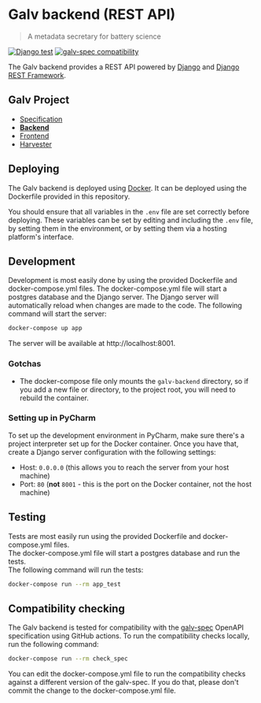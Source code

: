 # Galv backend (REST API)
> A metadata secretary for battery science

[![Django test](https://github.com/Battery-Intelligence-Lab/galv-backend/actions/workflows/test.yml/badge.svg)](https://github.com/Battery-Intelligence-Lab/galv-backend/actions/workflows/test.yml)
[![galv-spec compatibility](https://github.com/Battery-Intelligence-Lab/galv-backend/actions/workflows/check-spec.yml/badge.svg)](https://github.com/Battery-Intelligence-Lab/galv-backend/actions/workflows/check-spec.yml)

The Galv backend provides a REST API powered by [Django](https://www.djangoproject.com/) and [Django REST Framework](https://www.django-rest-framework.org/).

## Galv Project
- [Specification](/Battery-Intelligence-Lab/galv-spec)
- [**Backend**](/Battery-Intelligence-Lab/galv-backend)
- [Frontend](/Battery-Intelligence-Lab/galv-frontend)
- [Harvester](/Battery-Intelligence-Lab/galv-harvester)

## Deploying

The Galv backend is deployed using [Docker](https://www.docker.com/).
It can be deployed using the Dockerfile provided in this repository.

You should ensure that all variables in the `.env` file are set correctly before deploying.
These variables can be set by editing and including the `.env` file, by setting them in the environment, 
or by setting them via a hosting platform's interface.

## Development

Development is most easily done by using the provided Dockerfile and docker-compose.yml files.  The docker-compose.yml file will start a postgres database and the Django server.  The Django server will automatically reload when changes are made to the code.
The following command will start the server:

```bash
docker-compose up app
```

The server will be available at http://localhost:8001.

### Gotchas

- The docker-compose file only mounts the `galv-backend` directory, so if you add a new file or directory, to the project root, you will need to rebuild the container.

### Setting up in PyCharm

To set up the development environment in PyCharm, make sure there's a project interpreter set up for the Docker container.
Once you have that, create a Django server configuration with the following settings:
- Host: `0.0.0.0` (this allows you to reach the server from your host machine)
- Port: `80` (**not** `8001` - this is the port on the Docker container, not the host machine)

## Testing

Tests are most easily run using the provided Dockerfile and docker-compose.yml files.  
The docker-compose.yml file will start a postgres database and run the tests.  
The following command will run the tests:

```bash
docker-compose run --rm app_test
```

## Compatibility checking

The Galv backend is tested for compatibility with the [galv-spec](/Battery-Intelligence-Lab/galv-spec)
OpenAPI specification using GitHub actions. 
To run the compatibility checks locally, run the following command:

```bash
docker-compose run --rm check_spec
```

You can edit the docker-compose.yml file to run the compatibility checks against a different version of the galv-spec.
If you do that, please don't commit the change to the docker-compose.yml file.
